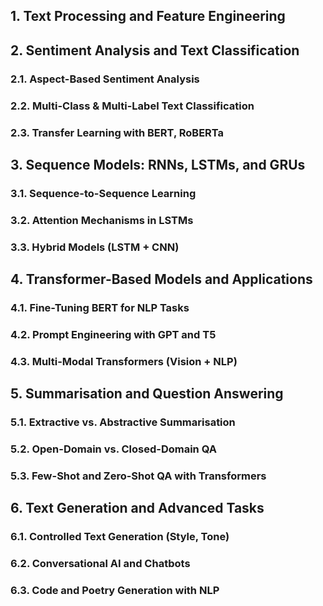 ## 1. Text Processing and Feature Engineering

## 2. Sentiment Analysis and Text Classification  
### 2.1. Aspect-Based Sentiment Analysis
### 2.2. Multi-Class & Multi-Label Text Classification
### 2.3. Transfer Learning with BERT, RoBERTa  

## 3. Sequence Models: RNNs, LSTMs, and GRUs  
### 3.1. Sequence-to-Sequence Learning  
### 3.2. Attention Mechanisms in LSTMs  
### 3.3. Hybrid Models (LSTM + CNN)  

## 4. Transformer-Based Models and Applications  
### 4.1. Fine-Tuning BERT for NLP Tasks  
### 4.2. Prompt Engineering with GPT and T5  
### 4.3. Multi-Modal Transformers (Vision + NLP)  

## 5. Summarisation and Question Answering  
### 5.1. Extractive vs. Abstractive Summarisation  
### 5.2. Open-Domain vs. Closed-Domain QA  
### 5.3. Few-Shot and Zero-Shot QA with Transformers  

## 6. Text Generation and Advanced Tasks  
### 6.1. Controlled Text Generation (Style, Tone)  
### 6.2. Conversational AI and Chatbots  
### 6.3. Code and Poetry Generation with NLP